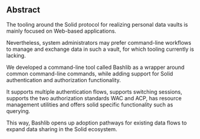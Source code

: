 ## Abstract
<!-- Context      -->
The tooling around the Solid protocol for realizing personal data vaults is mainly focused on Web-based applications.
<!-- Need         -->
Nevertheless, system administrators may prefer command-line workflows to manage and exchange data in such a vault, for which tooling currently is lacking.
<!-- Task         -->
We developed a command-line tool called Bashlib as a wrapper around
common command-line commands, while adding support
for Solid authentication and authorization functionality.
<!-- Object       -->
It supports multiple authentication flows, supports
switching sessions, supports the two
authorization standards WAC and ACP, has resource management utilities
and offers solid specific functionality such as querying.
<!-- Findings     -->
<!-- ## No findings ## -->
<!-- Conclusion   -->
This way, Bashlib opens up adoption pathways for existing data flows to
expand data sharing in the Solid ecosystem.
<!-- Perspectives -->
<!-- ## No perspectives ## -->
